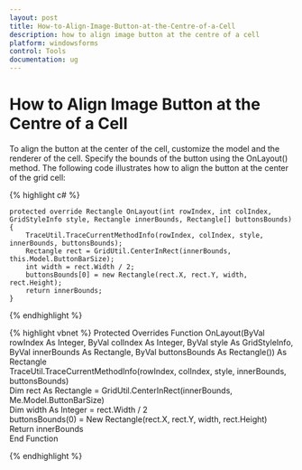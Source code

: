 ```yaml
---
layout: post
title: How-to-Align-Image-Button-at-the-Centre-of-a-Cell
description: how to align image button at the centre of a cell 
platform: windowsforms
control: Tools
documentation: ug
---
```


# How to Align Image Button at the Centre of a Cell 

To align the button at the center of the cell, customize the model and the renderer of the cell. Specify the bounds of the button using the OnLayout() method. The following code illustrates how to align the button at the center of the grid cell: 


{% highlight c# %}

	protected override Rectangle OnLayout(int rowIndex, int colIndex, GridStyleInfo style, Rectangle innerBounds, Rectangle[] buttonsBounds)
	{
		TraceUtil.TraceCurrentMethodInfo(rowIndex, colIndex, style, innerBounds, buttonsBounds);
		Rectangle rect = GridUtil.CenterInRect(innerBounds, this.Model.ButtonBarSize);
		int width = rect.Width / 2;
		buttonsBounds[0] = new Rectangle(rect.X, rect.Y, width, rect.Height);
		return innerBounds;
	}

{% endhighlight %}

{% highlight vbnet %}
		Protected Overrides Function OnLayout(ByVal rowIndex As Integer, ByVal colIndex As Integer, ByVal style As GridStyleInfo, ByVal innerBounds As Rectangle, ByVal buttonsBounds As Rectangle()) As Rectangle            
			TraceUtil.TraceCurrentMethodInfo(rowIndex, colIndex, style, innerBounds, buttonsBounds)            
			Dim rect As Rectangle = GridUtil.CenterInRect(innerBounds, Me.Model.ButtonBarSize)            
			Dim width As Integer = rect.Width / 2            
			buttonsBounds(0) = New Rectangle(rect.X, rect.Y, width, rect.Height)            
			Return innerBounds        
		End Function

{% endhighlight %}



